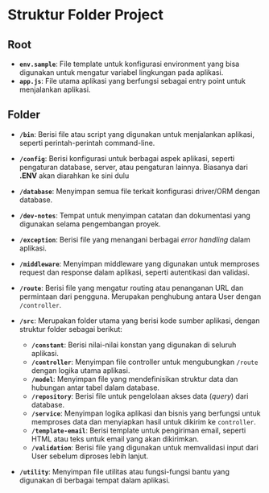 # Struktur Folder Project

## Root
- **`env.sample`**: File template untuk konfigurasi environment yang bisa digunakan untuk mengatur variabel lingkungan pada aplikasi.
- **`app.js`**: File utama aplikasi yang berfungsi sebagai entry point untuk menjalankan aplikasi.

## Folder
- **`/bin`**: Berisi file atau script yang digunakan untuk menjalankan aplikasi, seperti perintah-perintah command-line.
- **`/config`**: Berisi konfigurasi untuk berbagai aspek aplikasi, seperti pengaturan database, server, atau pengaturan lainnya. Biasanya dari **.ENV** akan diarahkan ke sini dulu
- **`/database`**: Menyimpan semua file terkait konfigurasi driver/ORM dengan database.
- **`/dev-notes`**: Tempat untuk menyimpan catatan dan dokumentasi yang digunakan selama pengembangan proyek.
- **`/exception`**: Berisi file yang menangani berbagai *error handling* dalam aplikasi.
- **`/middleware`**: Menyimpan middleware yang digunakan untuk memproses request dan response dalam aplikasi, seperti autentikasi dan validasi.
- **`/route`**: Berisi file yang mengatur routing atau penanganan URL dan permintaan dari pengguna. Merupakan penghubung antara User dengan `/controller`.
- **`/src`**: Merupakan folder utama yang berisi kode sumber aplikasi, dengan struktur folder sebagai berikut:
  - **`/constant`**: Berisi nilai-nilai konstan yang digunakan di seluruh aplikasi.
  - **`/controller`**: Menyimpan file controller untuk mengubungkan `/route` dengan logika utama aplikasi.
  - **`/model`**: Menyimpan file yang mendefinisikan struktur data dan hubungan antar tabel dalam database.
  - **`/repository`**: Berisi file untuk pengelolaan akses data (*query*) dari database.
  - **`/service`**: Menyimpan logika aplikasi dan bisnis yang berfungsi untuk memproses data dan menyiapkan hasil untuk dikirim ke `controller`.
  - **`/template-email`**: Berisi template untuk pengiriman email, seperti HTML atau teks untuk email yang akan dikirimkan.
  - **`/validation`**: Berisi file yang digunakan untuk memvalidasi input dari User sebelum diproses lebih lanjut.
  
- **`/utility`**: Menyimpan file utilitas atau fungsi-fungsi bantu yang digunakan di berbagai tempat dalam aplikasi.

